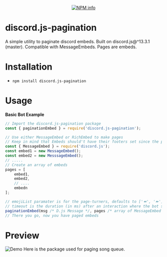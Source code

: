 <div align="center">
  <p>
    <a href="https://nodei.co/npm/discord-pagination
/"><img src="https://nodei.co/npm/discord-pagination.png?downloads=true&stars=true" alt="NPM info" /></a>
  </p>
</div>


# discord.js-pagination
A simple utility to paginate discord embeds. Built on discord.js@^13.3.1 (master). Compatible with MessageEmbeds. Pages are embeds.

# Installation
* `npm install discord.js-pagination`

# Usage
__Basic Bot Example__
```js
// Import the discord.js-pagination package
const { paginationEmbed } = require('discord.js-pagination');

// Use either MessageEmbed or RichEmbed to make pages
// Keep in mind that Embeds should't have their footers set since the pagination method sets page info there
const { MessageEmbed } = require('discord.js');
const embed1 = new MessageEmbed();
const embed2 = new MesssageEmbed();
// .....
// Create an array of embeds
pages = [
	embed1,
	embed2,
	// ....
	embedn
];

// emojiList paramater is for the page-turners, defaults to ['⏪', '⏩']
// timeout is the duration (in ms) after an interaction where the bot stops accepting interactions, defualts to 120000 (120s or 2m)
paginationEmbed(msg /* D.js Message */, pages /* array of MessageEmbed objects */, emojiList /* optional */, timeout /* optional */);
// There you go, now you have paged embeds
```
# Preview
![Demo](https://raw.githubusercontent.com/saanuregh/discord.js-pagination/master/example/demo.png)
Here is the package used for paging song queue.
